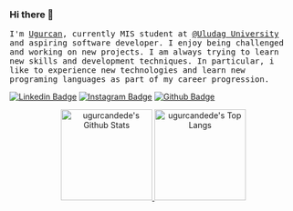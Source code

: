 ### Hi there 👋

<p>
    <samp>
        I'm <a href="https://github.com/ugurcandede">Ugurcan</a>, currently MIS student at <a href="https://uludag.edu.tr/">@Uludag University</a> and aspiring software developer.
        I enjoy being challenged and working on new projects. I am always trying to learn new skills and development techniques. 
        In particular, i like to experience new technologies and learn new programing languages as part of my career progression.  
    </samp>
</p>

[![Linkedin Badge](https://img.shields.io/badge/ugurcandede-gray?style=for-the-badge&logo=linkedin)](https://www.linkedin.com/in/ugurcandede/)
[![Instagram Badge](https://img.shields.io/badge/ugurcandede-gray?style=for-the-badge&logo=instagram)](https://www.instagram.com/ugurcan.dede/)
[![Github Badge](https://img.shields.io/badge/ugurcandede-gray?style=for-the-badge&logo=github)](https://github.com/ugurcandede)

<p align="center" >
  <a href="https://github.com/ugurcandede"> 
    <img height="160px" alt="ugurcandede's Github Stats"   src="https://github-readme-stats.vercel.app/api?username=ugurcandede&show_icons=true&hide_border=true&theme=radical"/>
    <img height="160px" alt="ugurcandede's Top Langs" src="https://github-readme-stats.vercel.app/api/top-langs/?username=ugurcandede&layout=compact&hide_border=true&theme=radical" />
  </a>
</p>
